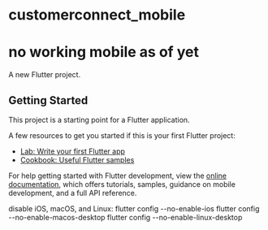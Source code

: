 # customerconnect_mobile
# no working mobile as of yet

A new Flutter project.

## Getting Started

This project is a starting point for a Flutter application.

A few resources to get you started if this is your first Flutter project:

- [Lab: Write your first Flutter app](https://docs.flutter.dev/get-started/codelab)
- [Cookbook: Useful Flutter samples](https://docs.flutter.dev/cookbook)

For help getting started with Flutter development, view the
[online documentation](https://docs.flutter.dev/), which offers tutorials,
samples, guidance on mobile development, and a full API reference.


disable iOS, macOS, and Linux:
flutter config --no-enable-ios
flutter config --no-enable-macos-desktop
flutter config --no-enable-linux-desktop

